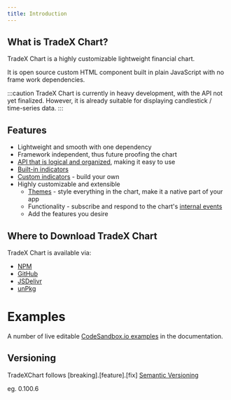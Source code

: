 ```yaml
---
title: Introduction
---
```

## What is TradeX Chart?

TradeX Chart is a highly customizable lightweight financial chart.

It is open source custom HTML component built in plain JavaScript with no frame work dependencies.

:::caution
TradeX Chart is currently in heavy development, with the API not yet finalized. However, it is already suitable for displaying candlestick / time-series data.
:::

## Features

* Lightweight and smooth with one dependency
* Framework independent, thus future proofing the chart
* [API that is logical and organized](../api/core/), making it easy to use
* [Built-in indicators](indicators_default/)
* [Custom indicators](indicators_custom/) - build your own
* Highly customizable and extensible
  * [Themes](themes/) - style everything in the chart, make it a native part of your app
  * Functionality - subscribe and respond to the chart's [internal events](events/)
  * Add the features you desire

## Where to Download TradeX Chart

TradeX Chart is available via: 

* [NPM](https://www.npmjs.com/package/tradex-chart)
* [GitHub](https://github.com/tradex-app/TradeX-chart)
* [JSDelivr](https://cdn.jsdelivr.net/npm/tradex-chart/dist/tradex-chart.umd.min.js)
* [unPkg](https://unpkg.com/tradex-chart/dist/tradex-chart.umd.js)

# Examples

A number of live editable [CodeSandbox.io examples](../../examples/01_static_chart) in the documentation.

## Versioning

TradeXChart follows [breaking].[feature].[fix] [Semantic Versioning](https://semver.org/)

eg. 0.100.6
